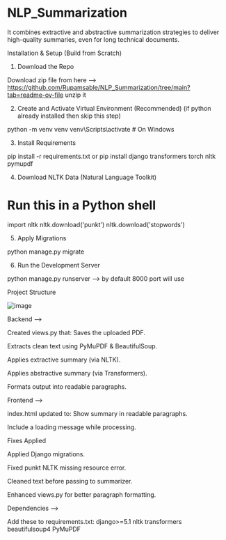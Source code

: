 # NLP_Summarization

It combines extractive and abstractive summarization strategies to deliver high-quality summaries, even for long technical documents.

Installation & Setup (Build from Scratch)

1. Download the Repo

Download zip file from here --> https://github.com/Rupamsable/NLP_Summarization/tree/main?tab=readme-ov-file
unzip it

2. Create and Activate Virtual Environment (Recommended) (if python already installed then skip this step)

python -m venv venv
venv\Scripts\activate  # On Windows

3. Install Requirements

pip install -r requirements.txt or pip install django transformers torch nltk pymupdf

4. Download NLTK Data (Natural Language Toolkit)

# Run this in a Python shell 
import nltk
nltk.download('punkt')
nltk.download('stopwords')

5. Apply Migrations

python manage.py migrate

6. Run the Development Server

python manage.py runserver --> by default 8000 port will use

Project Structure

![image](https://github.com/user-attachments/assets/6855e45f-8999-4a04-b8f8-8bcdd6fffa41)


Backend -->

Created views.py that: Saves the uploaded PDF.

Extracts clean text using PyMuPDF & BeautifulSoup.

Applies extractive summary (via NLTK).

Applies abstractive summary (via Transformers).

Formats output into readable paragraphs.

Frontend -->

index.html updated to: Show summary in readable paragraphs.

Include a loading message while processing.

Fixes Applied

Applied Django migrations.

Fixed punkt NLTK missing resource error.

Cleaned text before passing to summarizer.

Enhanced views.py for better paragraph formatting.

Dependencies -->

Add these to requirements.txt:
django>=5.1
nltk
transformers
beautifulsoup4
PyMuPDF

